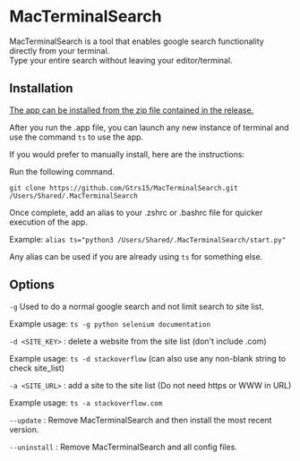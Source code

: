 # MacTerminalSearch

MacTerminalSearch is a tool that enables google search functionality directly from your terminal.  
Type your entire search without leaving your editor/terminal.


## Installation

[The app can be installed from the zip file contained in the release.](https://github.com/Gtrs15/MacTerminalSearch/releases/tag/Initial_Release)

After you run the .app file, you can launch any new instance of terminal and use the command ```ts``` to use the app.


If you would prefer to manually install, here are the instructions:

Run the following command.

	git clone https://github.com/Gtrs15/MacTerminalSearch.git /Users/Shared/.MacTerminalSearch

Once complete, add an alias to your .zshrc or .bashrc file for quicker execution of the app.

Example: ```alias ts="python3 /Users/Shared/.MacTerminalSearch/start.py"```

Any alias can be used if you are already using ```ts``` for something else.  


## Options

```-g``` Used to do a normal google search and not limit search to site list.

Example usage: ```ts -g python selenium documentation```

```-d <SITE_KEY>``` : delete a website from the site list (don't include .com)

Example usage: ```ts -d stackoverflow``` (can also use any non-blank string to check site_list)

```-a <SITE_URL>``` : add a site to the site list (Do not need https or WWW in URL)

Example usage: ```ts -a stackoverflow.com```

```--update``` : Remove MacTerminalSearch and then install the most recent version.

```--uninstall``` : Remove MacTerminalSearch and all config files.


